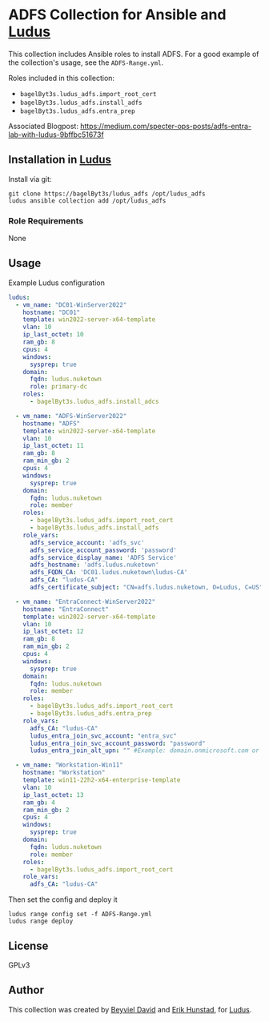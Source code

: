 # ADFS Collection for Ansible and [Ludus](https://ludus.cloud)

This collection includes Ansible roles to install ADFS. For a good example of the collection's usage, see the `ADFS-Range.yml`.

Roles included in this collection:
  - `bagelByt3s.ludus_adfs.import_root_cert`
  - `bagelByt3s.ludus_adfs.install_adfs`
  - `bagelByt3s.ludus_adfs.entra_prep`

Associated Blogpost: https://medium.com/specter-ops-posts/adfs-entra-lab-with-ludus-9bffbc51673f

## Installation in [Ludus](ludus.cloud)

Install via git:

```
git clone https://bagelByt3s/ludus_adfs /opt/ludus_adfs
ludus ansible collection add /opt/ludus_adfs
```

### Role Requirements

None

## Usage
Example Ludus configuration

```yaml
ludus:
  - vm_name: "DC01-WinServer2022"
    hostname: "DC01"
    template: win2022-server-x64-template
    vlan: 10
    ip_last_octet: 10
    ram_gb: 8
    cpus: 4
    windows:
      sysprep: true
    domain:
      fqdn: ludus.nuketown
      role: primary-dc
    roles:
      - bagelByt3s.ludus_adfs.install_adcs

  - vm_name: "ADFS-WinServer2022"
    hostname: "ADFS"
    template: win2022-server-x64-template
    vlan: 10
    ip_last_octet: 11
    ram_gb: 8
    ram_min_gb: 2
    cpus: 4
    windows:
      sysprep: true
    domain:
      fqdn: ludus.nuketown
      role: member
    roles:
      - bagelByt3s.ludus_adfs.import_root_cert
      - bagelByt3s.ludus_adfs.install_adfs
    role_vars:
      adfs_service_account: 'adfs_svc'
      adfs_service_account_password: 'password'
      adfs_service_display_name: 'ADFS Service'
      adfs_hostname: 'adfs.ludus.nuketown'
      adfs_FQDN_CA: 'DC01.ludus.nuketown\ludus-CA'
      adfs_CA: "ludus-CA"
      adfs_certificate_subject: "CN=adfs.ludus.nuketown, O=Ludus, C=US"

  - vm_name: "EntraConnect-WinServer2022"
    hostname: "EntraConnect"
    template: win2022-server-x64-template
    vlan: 10
    ip_last_octet: 12
    ram_gb: 8
    ram_min_gb: 2
    cpus: 4
    windows:
      sysprep: true
    domain:
      fqdn: ludus.nuketown
      role: member
    roles:
      - bagelByt3s.ludus_adfs.import_root_cert
      - bagelByt3s.ludus_adfs.entra_prep
    role_vars:
      adfs_CA: "ludus-CA" 
      ludus_entra_join_svc_account: "entra_svc"
      ludus_entra_join_svc_account_password: "password"
      ludus_entra_join_alt_upn: "" #Example: domain.onmicrosoft.com or leave blank to skip

  - vm_name: "Workstation-Win11"
    hostname: "Workstation"
    template: win11-22h2-x64-enterprise-template
    vlan: 10
    ip_last_octet: 13
    ram_gb: 4
    ram_min_gb: 2
    cpus: 4
    windows:
      sysprep: true
    domain:
      fqdn: ludus.nuketown
      role: member
    roles:
      - bagelByt3s.ludus_adfs.import_root_cert
    role_vars:
      adfs_CA: "ludus-CA"

```

Then set the config and deploy it

```
ludus range config set -f ADFS-Range.yml
ludus range deploy
```

## License

GPLv3

## Author

This collection was created by [Beyviel David](https://www.linkedin.com/in/beyviel-david-793585164) and [Erik Hunstad](https://github.com/kernel-sanders), for [Ludus](https://ludus.cloud).



